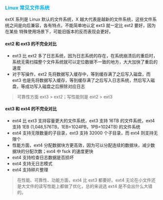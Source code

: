 ### <font color=#00b0f0>Linux 常见文件系统</font>

extX 系列是 Linux 默认的文件系统，X 越大代表是越新的文件系统，这些文件系统之间是向后兼容，各有特点，不能简单地认定 ext3 就一定比 ext2 要好，因为在某些
特殊使用场景下，可能旧版本的反而表现会更好。

#### ext2 和 ext3 的不完全对比

- ext3 比 ext2 多了日志系统，因为日志系统的存在，在系统崩溃后的重启时，系统无需扫描整个文件系统就可以定位数据不一致的地方，大大加快了重启的速度
- 对于写操作，ext2 先将数据写入缓存中，等到缓存满了之后写入磁盘，而 ext3 也是先将数据写入缓存，等到缓存满了之后写入日志系统，然后写入磁盘，等成功写入磁盘之后擦除对应日志

> 可靠性方面 ext3 > ext2；写性能则是 ext2 > ext3

#### ext3 和 ext4 的不完全对比

- ext4 比 ext3 支持容量更大的文件系统，ext3 支持 16TB 的文件系统，ext4 支持 1EB (1,048,576TB，1EB=1024PB，1PB=1024TB) 的文件系统
- ext4 支持无限数量的子目录，ext3 支持 32000 个子目录，而 ext4 则支持无限个
- 性能方面，ext4 分配数据块方更高效，因为可以分配连续的数据块，减少数据块的分配次数；ext4 中 fsck 的速度更快
- ext4 支持检查日志数据是否损坏
- ext4 支持无日志模式
- ext4 支持碎片整理

> 在性能、可靠性、功能方面，ext4 比 ext3 都要好。ext4 无论在小文件还是大文件的读写性能上都做了优化，总的来说选 ext4 是不会出什么大错的。

